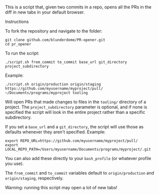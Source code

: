 This is a script that, given two commits in a repo, opens all the PRs in the diff in new tabs in your default browser.

Instructions

To fork the repository and navigate to the folder:

    git clone github.com/blunderdome/PR-opener.git
    cd pr_opener
    
To run the script:

    ./script.sh from_commit to_commit base_url git_directory project_subdirectory

Example:

    ./script.sh origin/production origin/staging https://github.com/myusername/myproject/pull/ ~/Documents/programs/myproject tooling
    
Will open PRs that made changes to files in the `tooling/` directory of a project. The `project_subdirectory` parameter is optional, and if none is specified the script will look in the entire project rather than a specific subdirectory.

If you set a `base_url` and a `git_directory`, the script will use those as defaults whenever they aren't specified. Example:

    export REPO_URL=https://github.com/myusername/myproject/pull/
    export LOCAL_REPO_PATH=/Users/myusername/Documents/programs/myproject/.git
    
You can also add these directly to your `bash_profile` (or whatever profile you use).
    
The `from_commit` and `to_commit` variables default to `origin/production` and `origin/staging`, respectively.

Warning: running this script may open a lot of new tabs!
